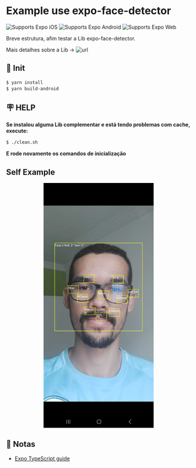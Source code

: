 # Example use expo-face-detector

<p>
  <!-- iOS -->
  <img alt="Supports Expo iOS" longdesc="Supports Expo iOS" src="https://img.shields.io/badge/iOS-4630EB.svg?style=flat-square&logo=APPLE&labelColor=999999&logoColor=fff" />
  <!-- Android -->
  <img alt="Supports Expo Android" longdesc="Supports Expo Android" src="https://img.shields.io/badge/Android-4630EB.svg?style=flat-square&logo=ANDROID&labelColor=A4C639&logoColor=fff" />
  <!-- Web -->
  <img alt="Supports Expo Web" longdesc="Supports Expo Web" src="https://img.shields.io/badge/web-4630EB.svg?style=flat-square&logo=GOOGLE-CHROME&labelColor=4285F4&logoColor=fff" />
</p>

Breve estrutura, afim testar a Lib expo-face-detector.

Mais detalhes sobre a Lib -> ![url](https://docs.expo.dev/versions/latest/sdk/facedetector/)

## 🚀 Init

```bash
$ yarn install
$ yarn build-android
```


## 🪧 HELP

**Se instalou alguma Lib complementar e está tendo problemas com cache, execute:**

```bash
$ ./clean.sh
```

**E rode novamente os comandos de inicialização**

## Self Example

<p align="center">
  <img src="./example.jpg" width="300" title="Screenshot">
</p>

## 📝 Notas

- [Expo TypeScript guide](https://docs.expo.dev/versions/latest/guides/typescript/)

